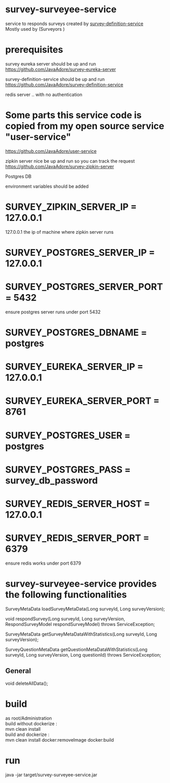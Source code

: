 # survey-surveyee-service
service to responds surveys created by  <a href="https://github.com/JavaAdore/survey-definition-service">survey-definition-service</a> </br>
Mostly used by (Surveyors )

# prerequisites

survey eureka server should be up and run<br/>
<a href="https://github.com/JavaAdore/eureka-server">https://github.com/JavaAdore/survey-eureka-server</a> <br/>

survey-definition-service should be up and run<br/>
<a href="https://github.com/JavaAdore/survey-definition-service">https://github.com/JavaAdore/survey-definition-service</a> <br/>

redis server .. with no authentication

# Some parts this service code is copied from my open source service "user-service"
<a href="https://github.com/JavaAdore/user-service">https://github.com/JavaAdore/user-service</a>


zipkin server nice be up and run so you can track the request<br/>
<a href="https://github.com/JavaAdore/survey-zipkin-server">https://github.com/JavaAdore/survey-zipkin-server</a> <br/>



Postgres DB <br/>


environment variables should be added

# SURVEY_ZIPKIN_SERVER_IP = 127.0.0.1
127.0.0.1 the ip of machine where zipkin server runs
  

# SURVEY_POSTGRES_SERVER_IP    = 127.0.0.1
# SURVEY_POSTGRES_SERVER_PORT  = 5432
ensure postgres server runs under port 5432
# SURVEY_POSTGRES_DBNAME 	    = postgres     
 
  
# SURVEY_EUREKA_SERVER_IP      = 127.0.0.1
# SURVEY_EUREKA_SERVER_PORT    = 8761
# SURVEY_POSTGRES_USER         = postgres
# SURVEY_POSTGRES_PASS         = survey_db_password

# SURVEY_REDIS_SERVER_HOST      = 127.0.0.1
# SURVEY_REDIS_SERVER_PORT      = 6379
ensure redis works under port 6379


# survey-surveyee-service provides the following functionalities

SurveyMetaData loadSurveyMetaData(Long surveyId, Long surveyVersion);

void respondSurvey(Long surveyId, Long surveyVersion, RespondSurveyModel respondSurveyModel) throws ServiceException;

SurveyMetaData getSurveyMetaDataWithStatistics(Long surveyId, Long surveyVersion);

SurveyQuestionMetaData getQuestionMetaDataWithStatistics(Long surveyId, Long surveyVersion, Long questionId) throws ServiceException;

## General                                                                                                               
void deleteAllData();

                                                                                                                                                                                                                                  
# build
as root/Administration <br/>
build without dockerize : <br/>
mvn clean install <br/>
build and dockerize : <br/>
mvn clean install docker:removeImage docker:build


# run
java -jar target/survey-surveyee-service.jar
